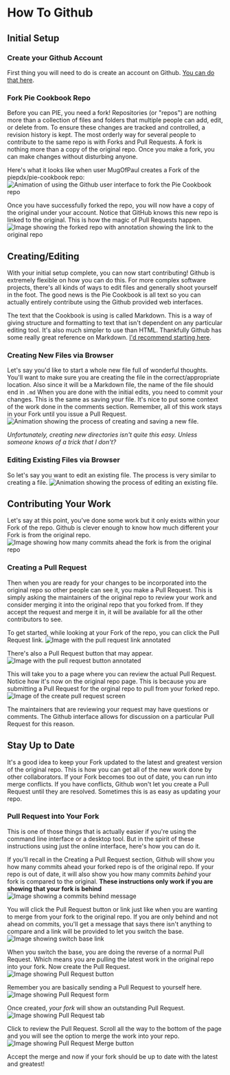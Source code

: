 # How To Github

## Initial Setup
### Create your Github Account
First thing you will need to do is create an account on Github. [You can do that here](https://github.com/join).

### Fork Pie Cookbook Repo
Before you can PIE, you need a fork! Repositories (or "repos") are nothing more than a collection of files and folders that multiple people can add, edit, or delete from. To ensure these changes are tracked and controlled, a revision history is kept. The most orderly way for several people to contribute to the same repo is with Forks and Pull Requests. A fork is nothing more than a copy of the original repo. Once you make a fork, you can make changes without disturbing anyone. 

Here's what it looks like when user MugOfPaul creates a Fork of the piepdx/pie-cookbook repo:
![Animation of using the Github user interface to fork the Pie Cookbook repo](/howto-github-img/000-forkrepo.gif)

Once you have successfully forked the repo, you will now have a copy of the original under your account. Notice that GitHub knows this new repo is linked to the original. This is how the magic of Pull Requests happen.
![Image showing the forked repo with annotation showing the link to the original repo](/howto-github-img/001-forkedrepo.png)

## Creating/Editing
With your initial setup complete, you can now start contributing! Github is extremely flexible on how you can do this. For more complex software projects, there's all kinds of ways to edit files and generally shoot yourself in the foot. The good news is the Pie Cookbook is all text so you can actually entirely contribute using the Github provided web interfaces.

The text that the Cookbook is using is called Markdown. This is a way of giving structure and formatting to text that isn't dependent on any particular editing tool. It's also much simpler to use than HTML. Thankfully Github has some really great reference on Markdown. [I'd recommend starting here](https://help.github.com/articles/basic-writing-and-formatting-syntax/). 

### Creating New Files via Browser
Let's say you'd like to start a whole new file full of wonderful thoughts. You'll want to make sure you are creating the file in the correct/appropriate location. Also since it will be a Markdown file, the name of the file should end in `.md` When you are done with the initial edits, you need to commit your changes. This is the same as saving your file. It's nice to put some context of the work done in the comments section. Remember, all of this work stays in your Fork until you issue a Pull Request. 
![Animation showing the process of creating and saving a new file.](/howto-github-img/002-creatingnewfile.gif)

_Unfortunately, creating new directories isn't quite this easy. Unless someone knows of a trick that I don't?_

### Editing Existing Files via Browser
So let's say you want to edit an existing file. The process is very similar to creating a file.
![Animation showing the process of editing an existing file.](/howto-github-img/003-editingexisting.gif)

## Contributing Your Work
Let's say at this point, you've done some work but it only exists within your Fork of the repo. Github is clever enough to know how much different your Fork is from the original repo. 
![Image showing how many commits ahead the fork is from the original repo](/howto-github-img/004-forkaheadofmaster.png)

### Creating a Pull Request
Then when you are ready for your changes to be incorporated into the original repo so other people can see it, you make a Pull Request. This is simply asking the maintainers of the original repo to review your work and consider merging it into the original repo that you forked from. If they accept the request and merge it in, it will be available for all the other contributors to see. 

To get started, while looking at your Fork of the repo, you can click the Pull Request link.
![Image with the pull request link annotated](/howto-github-img/005-createpullrequest.png)

There's also a Pull Request button that may appear.
![Image with the pull request button annotated](/howto-github-img/006-createpullrequestbutton.png)

This will take you to a page where you can review the actual Pull Request. Notice how it's now on the original repo page. This is because you are submitting a Pull Request for the orginal repo to pull from your forked repo.
![Image of the create pull request screen](/howto-github-img/007-pullrequestscreen.png)

The maintainers that are reviewing your request may have questions or comments. The Github interface allows for discussion on a particular Pull Request for this reason. 

## Stay Up to Date
It's a good idea to keep your Fork updated to the latest and greatest version of the original repo. This is how you can get all of the new work done by other collaborators. If your Fork becomes too out of date, you can run into merge conflicts. If you have conflicts, Github won't let you create a Pull Request until they are resolved. Sometimes this is as easy as updating your repo. 

### Pull Request into Your Fork
This is one of those things that is actually easier if you're using the command line interface or a desktop tool. But in the spirit of these instructions using just the online interface, here's how you can do it.

If you'll recall in the Creating a Pull Request section, Github will show you how many commits ahead your forked repo is of the original repo. If your repo is out of date, it will also show you how many commits _behind_ your fork is compared to the original. **These instructions only work if you are showing that your fork is behind**
![Image showing a commits behind message](/howto-github-img/008-commitsbehind.png)

You will click the Pull Request button or link just like when you are wanting to merge from your fork to the original repo. If you are only behind and not ahead on commits, you'll get a message that says there isn't anything to compare and a link will be provided to let you switch the base. 
![Image showing switch base link](/howto-github-img/009-switchthebase.png)

When you switch the base, you are doing the reverse of a normal Pull Request. Which means you are pulling the latest work in the original repo into your fork. Now create the Pull Request. 
![Image showing Pull Request button](/howto-github-img/010-createreversepullrequest.png)

Remember you are basically sending a Pull Request to yourself here.
![Image showing Pull Request form](/howto-github-img/011-reversepullrequestform.png)

Once created, _your fork_ will show an outstanding Pull Request. 
![Image showing Pull Request tab](/howto-github-img/012-pullrequesttab.png)

Click to review the Pull Request. Scroll all the way to the bottom of the page and you will see the option to merge the work into your repo. 
![Image showing Pull Request Merge button](/howto-github-img/012-acceptpullrequest.png)

Accept the merge and now if your fork should be up to date with the latest and greatest!

